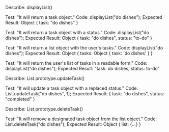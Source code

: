 Describe: displayList()

Test: "It will return a task object."
Code: displayList("do dishes");
Expected Result: Object { task: "do dishes" }

Test: "It will return a task object with a status."
Code: displayList("do dishes");
Expected Result: Object { task: "do dishes", status: "to-do" }

Test: "It will return a list object with the user's tasks."
Code: displayList("do dishes");
Expected Result: Object { tasks: Object { task: 'do dishes' } }

Test: "It will return the user's list of tasks in a readable form."
Code: displayList("do dishes");
Expected Result: "task: do dishes, status: to-do"

Describe: List.prototype.updateTask()

Test: "It will update a task object with a replaced status."
Code: List.updateTask("do dishes", 1);
Expected Result: { task: "do dishes", status: "completed" }

Describe: List.prototype.deleteTask()

Test: "It will remove a designated task object from the list object."
Code: List.deleteTask("do dishes");
Expected Result: Object { list: {...} }
